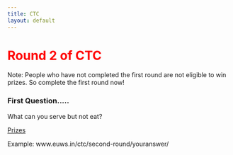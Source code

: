 ```yaml
---
title: CTC
layout: default
---
```

<h1 style="color: red">Round 2 of CTC</h1>
<p>Note: People who have not completed the first round are not eligible to win prizes. So complete the first round now!</p>
<h3>First Question.....</h3>
<p>
	What can you serve but not eat?
</p>
<a href="/ctc/prizes/">Prizes</a>
<p>Example: www.euws.in/ctc/second-round/youranswer/</p>